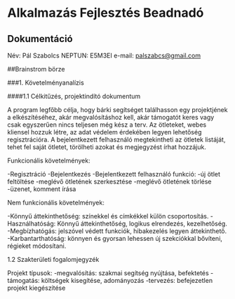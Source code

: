 # Alkalmazás Fejlesztés Beadnadó
## Dokumentáció

Név: Pál Szabolcs
NEPTUN: E5M3EI
e-mail: palszabcs@gmail.com

##Brainstrom börze

###1. Követelményanalízis

####1.1 Célkitűzés, projektindító dokumentum

A program legfőbb célja, hogy bárki segítséget találhasson egy projektjének a elkészítéséhez, akár megvalósításhoz kell, akár támogatót keres vagy csak egyszerűen nincs teljesen még kész a terv.
Az ötleteket, webes kliensel hozzuk létre, az adat védelem érdekében legyen lehetőség regisztrációra. A bejelentkezett felhasználó megtekintheti az ötletek listáját, tehet fel saját ötletet, törölheti azokat és megjegyzést írhat hozzájuk.

Funkcionális követelmények:

-Regisztráció
-Bejelentkezés
-Bejelentkezett felhasználó funkció:
    -új ötlet feltöltése
    -meglévő ötletének szerkesztése
    -meglévő ötletének törlése
    -üzenet, komment írása

Nem funkcionális követelmények:

-Könnyű áttekinthetőség: színekkel és címkékkel külön csoportosítás.
-Használhatóság: Könnyű áttekinthetőség, logikus elrendezés, kezelhetőség.
-Megbízhatógás: jelszóvel védett funkciók, hibakezelés legyen áttekinthető.
-Karbantarthatóság: könnyen és gyorsan lehessen új szekciókkal bővíteni, régieket módosítani.

1.2 Szakterületi fogalomjegyzék

Projekt típusok:
    -megvalósítás: szakmai segítség nyújtása, befektetés
    -támogatás: költségek kisegítése, adományozás
    -tervezés: befejezetlen projekt kiegészítése